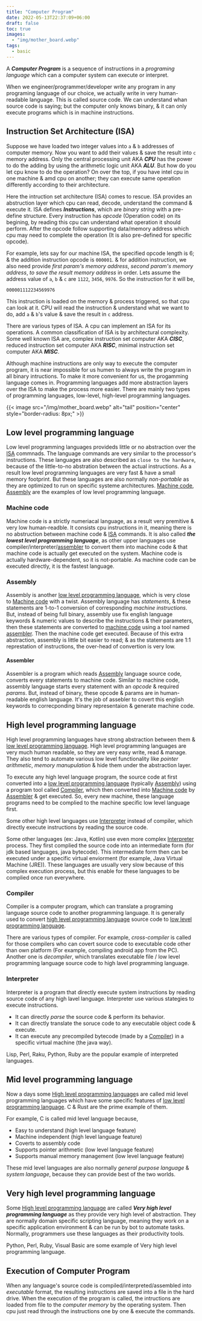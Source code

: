 ```yaml
---
title: "Computer Program"
date: 2022-05-13T22:37:09+06:00
draft: false
toc: true
images:
  - "img/mother_board.webp"
tags:
  - basic
---
```


A ***Computer Program*** is a sequence of instructions in a *programing language* which can a computer system can execute or interpret.

When we engineer/programmer/developer write any program in any programing language of our choice, we actually write in very human-readable language.
This is called source code.
We can understand whan source code is saying; but the computer only knows binary, & it can only execute programs which is in machine instructions.

## Instruction Set Architecture (ISA)

Suppose we have loaded two integer values into `a` & `b` addresses of computer memory.
Now you want to add their values & save the result into `c` memory address.
Only the central processing unit AKA ***CPU*** has the power to do the adding by using the arithmetic logic unit AKA ***ALU***.
But how do you let cpu know to do the operation?
On over the top, if you have intel cpu in one machine & amd cpu on another; they can execute same operation differently according to their architecture.

Here the intruction set architecture (ISA) comes to rescue. ISA provides an abstruction layer which cpu can read, decode, understand the command & execute it.
ISA defines ***Instructions***, which are *binary string* with a pre-define structure.
Every instruction has *opcode* (Operation code) on its begining, by reading this cpu can understand what operation it should perform.
After the opcode follow supporting data/memory address which cpu may need to complete the operation (It is also pre-defined for specific opcode).

For example, lets say for our machine ISA, the specified opcode length is 6; & the addition instruction opcode is `000001`. & for addition instruction, we also need provide *first param's memory address*, *second param's memory address*, *to save the result memory address* in order. Lets assume the address value of `a`, `b` & `c` are `1122`, `3456`, `9976`.
So the instruction for it will be,

```bin
000001112234569976
```

This instruction is loaded on the memory & process triggered, so that cpu can look at it.
CPU will read the instruction & understand what we want to do, add `a` & `b`'s value & save the result in `c` address.

There are various types of ISA.
A cpu can implement an ISA for its operations.
A common classification of ISA is by architectural complexity.
Some well known ISA are, complex instruction set computer AKA ***CISC***, reduced instruction set computer AKA ***RISC***, minimal instruction set computer AKA ***MISC***.

Although machine instructions are only way to execute the computer program, it is near impossible for us humen to always write the program in all binary intructions.
To make it more convenient for us, the progamming language comes in.
Programming languages add more abstraction layers over the ISA to make the process more easier.
There are mainly two types of programming languages, low-level, high-level programming languages.

{{< image src="/img/mother_board.webp" alt="tail" position="center" style="border-radius: 8px;" >}}

## Low level programming language

Low level programming languages provideds little or no abstraction over the [ISA](#instruction-set-architecture-isa) commnads.
The language commands are very similar to the processor's instructions.
These languages are also described as `close to the hardware`, because of the little-to-no abstration between the actual instructions.
As a result low level programming languages are very fast & have a small memory footprint.
But these languages are also normally *non-portable* as they are optimized to run on specific systeme architectures.
[Machine code](#machine-code), [Assembly](#assembly) are the examples of low level programming language.

### Machine code

Machine code is a strictly numeriacal language, as a result very premitive & very low human-readble.
It consists cpu instructions in it, meaning there is no abstruction between machine code &  [ISA](#instruction-set-architecture-isa) commands.
It is also called ***the lowest level programming language***, as other upper languages use compiler/interpreter/[assembler](#assembler) to convert them into machine code & that machine code is actually get executed on the system.
Machine code is actually hardware-dependent, so it is not-portable.
As machine code can be executed directly, it is the fastest language.

### Assembly

Assembly is another [low level programming language](#low-level-programming-language), which is very close to [Machine code](#machine-code) with a twist.
Assembly language has *statements*, & these statements are 1-to-1 conversion of corresponding *machine instructions*.
But, instead of being full binary, assembly use fix english language keywords & numeric values to describe the instructions & their parameters, then these statements are converted to [machine code](#machine-code) using a tool named [assembler](#assembler).
Then the machine code get executed.
Because of this extra abstraction, assembly is little bit easier to read; & as the statements are 1:1 represtation of instructions, the over-head of convertion is very low.

#### Assembler

Assembler is a program which reads [Assembly](#assembly) language source code, converts every statements to machine code.
Similar to machine code, assembly language starts every statement with an *opcode* & required *params*.
But, instead of binary, these opcode & params are in human-readable english language.
It's the job of assebler to covert this english keywords to correcponding binary representaion & generate machine code.

## High level programming language

High level programming languages have strong abstraction between them & [low level programming language](#low-level-programming-language).
High level programming languages are very much human readable, so they are very easy write, read & manage.
They also tend to automate various low level functionality like *pointer arithmetic*, *memory manupulation* & hide them under the abstraction layer.

To execute any high level language program, the source code at first converted into a [low level programming language](#low-level-programming-language) (typically [Assembly](#assembly)) using a program tool called [Compiler](#compiler), which then converted into [Machine code](#machine-code) by [Assembler](#assembler) & get executed.
So, every new machine, these language programs need to be complied to the machine specific low level language first.

Some other high level languages use [Interpreter](#interpreter) instead of compiler, which directly execute instructions by reading the source code.

Some other languages (ex: Java, Kotlin) use even more complex [Interpreter](#interpreter) process.
They first complied the source code into an intermediate form (for jdk based languages, java bytecode). This intermediate form then can be executed under a specific virtual enviorment (for example, Java Virtual Machine (JRE)). These languages are usually very slow because of this complex execution process, but this enable for these languages to be complied once run everywhere.

### Compiler

Compiler is a computer program, which can translate a programing language source code to another programming language.
It is generally used to convert [high level programming language](#high-level-programming-language) source code to [low level programming language](#low-level-programming-language).

There are various types of compiler. For example, *cross-compiler* is called for those compilers who can covert source code to executable code other than own platform (For example, compiling android app from the PC).
Another one is *decompiler*, which translates executable file / low level programming language source code to high lavel programming language.

### Interpreter

Interpreter is a program that directly execute system instructions by reading source code of any high lavel language.
Interpreter use various stategies to execute instructions.

- It can directly *parse* the source code & perform its behavior.
- It can directly translate the soruce code to any executable object code & execute.
- It can execute any precompiled bytecode (made by a [Compiler](#compiler)) in a specific virtual machine (the java way).

Lisp, Perl, Raku, Python, Ruby are the popular example of interpreted languages.

## Mid level programming language

Now a days some [High level programming language](#high-level-programming-language)s are called mid level programming languages which have some specific features of [low level programming language](#low-level-programming-language).
C & Rust are the prime example of them.

For example, C is called mid level language because,

- Easy to understand (high level language feature)
- Machine independent (high level language feature)
- Coverts to assembly code
- Supports pointer arithmetic (low level language feature)
- Supports manual memory management (low level language feature)

These mid level languages are also normally *general purpose language* & *system language*, because they can provide best of the two worlds.

## Very high level programming language

Some [High level programming language](#high-level-programming-language) are called ***Very high level programming language*** as they provide very high level of abstraction.
They are normally domain specific scripting language, meaning they work on a specific application environment & can be run by bot to automate tasks.
Normally, programmers use these languages as their productivity tools.

Python, Perl, Ruby, Visual Basic are some example of Very high level programming language.

## Execution of Computer Program

When any language's source code is compiled/interpreted/assembled into *executable* format, the resulting instructions are saved into a file in the hard drive.
When the execution of the program is called, the intructions are loaded from file to the *computer memory* by the operating system.
Then cpu just read through the instructions one by one & execute the commands.
